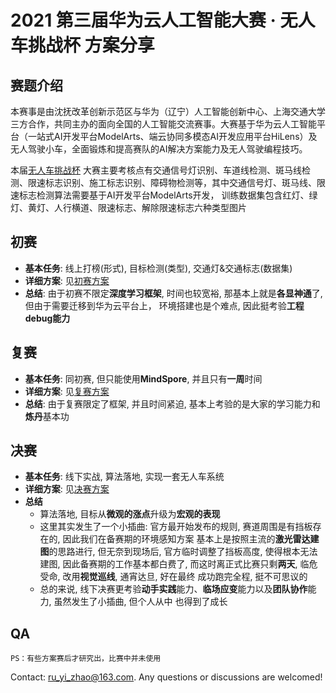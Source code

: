 # 2021 第三届华为云人工智能大赛 · 无人车挑战杯 方案分享
## 赛题介绍
本赛事是由沈抚改革创新示范区与华为（辽宁）人工智能创新中心、上海交通大学三方合作，共同主办的面向全国的人工智能交流赛事。大赛基于华为云人工智能平台（一站式AI开发平台ModelArts、端云协同多模态AI开发应用平台HiLens）及无人驾驶小车，全面锻炼和提高赛队的AI解决方案能力及无人驾驶编程技巧。

本届[无人车挑战杯](https://competition.huaweicloud.com/information/1000041539/introduction) 大赛主要考核点有交通信号灯识别、车道线检测、斑马线检测、限速标志识别、施工标志识别、障碍物检测等，其中交通信号灯、斑马线、限速标志检测算法需要基于AI开发平台ModelArts开发， 训练数据集包含红灯、绿灯、黄灯、人行横道、限速标志、解除限速标志六种类型图片

## 初赛
+ **基本任务**: 线上打榜(形式), 目标检测(类型), 交通灯&交通标志(数据集)
+ **详细方案**: 见[初赛方案](./1.初赛/)
+ **总结**: 由于初赛不限定**深度学习框架**, 时间也较宽裕, 那基本上就是**各显神通**了, 但由于需要迁移到华为云平台上，
环境搭建也是个难点, 因此挺考验**工程debug能力**

## 复赛
+ **基本任务**: 同初赛, 但只能使用**MindSpore**, 并且只有**一周**时间
+ **详细方案**: 见[复赛方案](./2.复赛/)
+ **总结**: 由于复赛限定了框架, 并且时间紧迫, 基本上考验的是大家的学习能力和**炼丹**基本功

## 决赛
+ **基本任务**: 线下实战, 算法落地, 实现一套无人车系统
+ **详细方案**: 见[决赛方案](./3.决赛/)
+ **总结**
    + 算法落地, 目标从**微观的涨点**升级为**宏观的表现**
    + 这里其实发生了一个小插曲: 官方最开始发布的规则, 赛道周围是有挡板存在的, 因此我们在备赛期的环境感知方案
    基本上是按照主流的**激光雷达建图**的思路进行, 但无奈到现场后, 官方临时调整了挡板高度, 使得根本无法建图, 
    因此备赛期的工作基本都白费了, 而这时离正式比赛只剩**两天**, 临危受命, 改用**视觉巡线**, 通宵达旦, 好在最终
    成功跑完全程, 挺不可思议的
    + 总的来说, 线下决赛更考验**动手实践**能力、**临场应变**能力以及**团队协作**能力, 虽然发生了小插曲, 但个人从中
    也得到了成长

## QA 
`PS：有些方案赛后才研究出，比赛中并未使用`

Contact: [ru_yi_zhao@163.com](mailto:ru_yi_zhao@163.com). Any questions or discussions are welcomed! 
